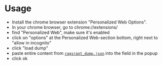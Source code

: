 # Usage

* Install the chrome browser extension "Personalized Web Options".
* In your chrome browser, go to chrome://extensions/
* find "Personalized Web", make sure it's enabled
* click on "options" at the Personalized Web-section bottom, right next to "allow in incognito"
* click "load dump"
* paste entire content from [`ragsrant_dump.json`](https://raw.github.com/jnaO/ranger_rants/master/ragsrant_dump.json) into the field in the popup
* click ok


